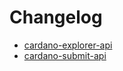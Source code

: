 # Changelog

- [cardano-explorer-api](./explorer-api/CHANGELOG.md)
- [cardano-submit-api](./submit-api/CHANGELOG.md)
